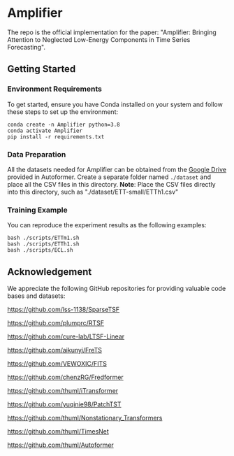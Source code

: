 # Amplifier

The repo is the official implementation for the paper: "Amplifier: Bringing Attention to Neglected Low-Energy Components in Time Series Forecasting".



## Getting Started

### Environment Requirements

To get started, ensure you have Conda installed on your system and follow these steps to set up the environment:

```
conda create -n Amplifier python=3.8
conda activate Amplifier
pip install -r requirements.txt
```

### Data Preparation

All the datasets needed for Amplifier can be obtained from the [Google Drive](https://drive.google.com/drive/folders/1ZOYpTUa82_jCcxIdTmyr0LXQfvaM9vIy) provided in Autoformer. 
Create a separate folder named ```./dataset``` and place all the CSV files in this directory. 
**Note**: Place the CSV files directly into this directory, such as "./dataset/ETT-small/ETTh1.csv"

### Training Example

You can reproduce the experiment results as the following examples:

```
bash ./scripts/ETTm1.sh
bash ./scripts/ETTh1.sh
bash ./scripts/ECL.sh
```

## Acknowledgement

We appreciate the following GitHub repositories for providing valuable code bases and datasets:

https://github.com/lss-1138/SparseTSF

https://github.com/plumprc/RTSF

https://github.com/cure-lab/LTSF-Linear

https://github.com/aikunyi/FreTS

https://github.com/VEWOXIC/FITS

https://github.com/chenzRG/Fredformer

https://github.com/thuml/iTransformer

https://github.com/yuqinie98/PatchTST

https://github.com/thuml/Nonstationary_Transformers

https://github.com/thuml/TimesNet

https://github.com/thuml/Autoformer

